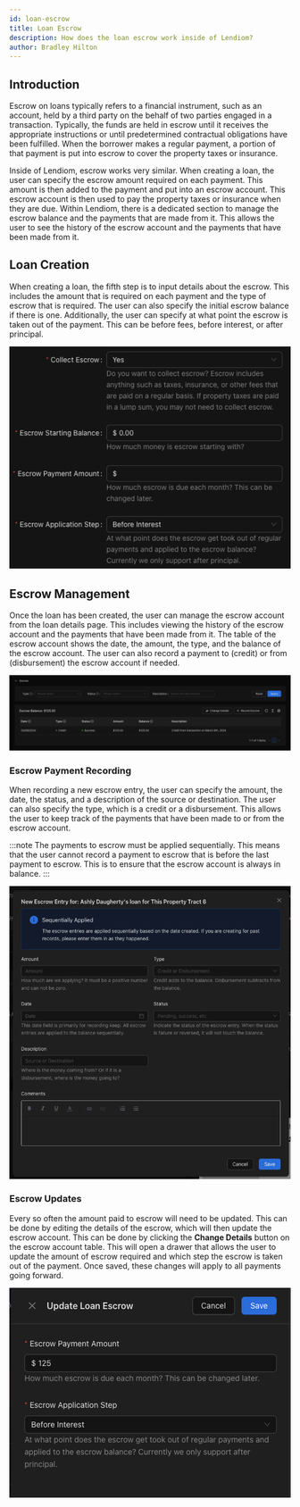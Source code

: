 ```yaml
---
id: loan-escrow
title: Loan Escrow
description: How does the loan escrow work inside of Lendiom?
author: Bradley Hilton
---
```


## Introduction
Escrow on loans typically refers to a financial instrument, such as an account, held by a third party on the behalf of two parties engaged in a transaction. Typically, the funds are held in escrow until it receives the appropriate instructions or until predetermined contractual obligations have been fulfilled. When the borrower makes a regular payment, a portion of that payment is put into escrow to cover the property taxes or insurance.

Inside of Lendiom, escrow works very similar. When creating a loan, the user can specify the escrow amount required on each payment. This amount is then added to the payment and put into an escrow account. This escrow account is then used to pay the property taxes or insurance when they are due. Within Lendiom, there is a dedicated section to manage the escrow balance and the payments that are made from it. This allows the user to see the history of the escrow account and the payments that have been made from it.

## Loan Creation
When creating a loan, the fifth step is to input details about the escrow. This includes the amount that is required on each payment and the type of escrow that is required. The user can also specify the initial escrow balance if there is one. Additionally, the user can specify at what point the escrow is taken out of the payment. This can be before fees, before interest, or after principal.

![img](../../../static/img/docs/app/how-it-works/loan-escrow/escrow-inputs.png)


## Escrow Management
Once the loan has been created, the user can manage the escrow account from the loan details page. This includes viewing the history of the escrow account and the payments that have been made from it. The table of the escrow account shows the date, the amount, the type, and the balance of the escrow account. The user can also record a payment to (credit) or from (disbursement) the escrow account if needed.

![img](../../../static/img/docs/app/how-it-works/loan-escrow/escrow-details.png)

### Escrow Payment Recording
When recording a new escrow entry, the user can specify the amount, the date, the status, and a description of the source or destination. The user can also specify the type, which is a credit or a disbursement. This allows the user to keep track of the payments that have been made to or from the escrow account.

:::note
The payments to escrow must be applied sequentially. This means that the user cannot record a payment to escrow that is before the last payment to escrow. This is to ensure that the escrow account is always in balance.
:::

![img](../../../static/img/docs/app/how-it-works/loan-escrow/new-escrow-transaction.png)

### Escrow Updates
Every so often the amount paid to escrow will need to be updated. This can be done by editing the details of the escrow, which will then update the escrow account. This can be done by clicking the **Change Details** button on the escrow account table. This will open a drawer that allows the user to update the amount of escrow required and which step the escrow is taken out of the payment. Once saved, these changes will apply to all payments going forward.

![img](../../../static/img/docs/app/how-it-works/loan-escrow/update-escrow.png)
